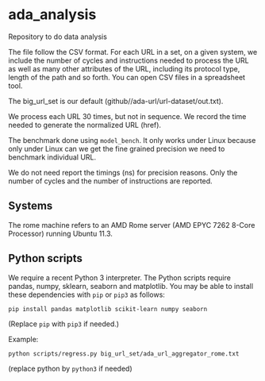# ada_analysis
Repository to do data analysis

The file follow the CSV format. For each URL in a set, on a given system, we include the number of cycles and instructions 
needed to process the URL as well as many other attributes of the URL, including its protocol type, length of the path and so forth.
You can open CSV files in a spreadsheet tool.

The big_url_set is our default (github//ada-url/url-dataset/out.txt).

We process each URL 30 times, but not in sequence. We record the time needed to generate the normalized URL (href).

The benchmark done using `model_bench`. It only works under Linux because only under Linux can we get the fine grained precision we need to benchmark individual URL.

We do not need report the timings (ns) for precision reasons. Only the number of cycles and the number of instructions are reported.

## Systems

The rome machine refers to an AMD Rome server (AMD EPYC 7262 8-Core Processor) running Ubuntu 11.3.

## Python scripts

We require a recent Python 3 interpreter. The Python scripts require pandas, numpy, sklearn, seaborn and matplotlib. 
You may be able to install these dependencies with `pip` or `pip3` as follows:

```
pip install pandas matplotlib scikit-learn numpy seaborn
```

(Replace `pip` with `pip3` if needed.)

Example:

```
python scripts/regress.py big_url_set/ada_url_aggregator_rome.txt
```
(replace python by `python3` if needed)